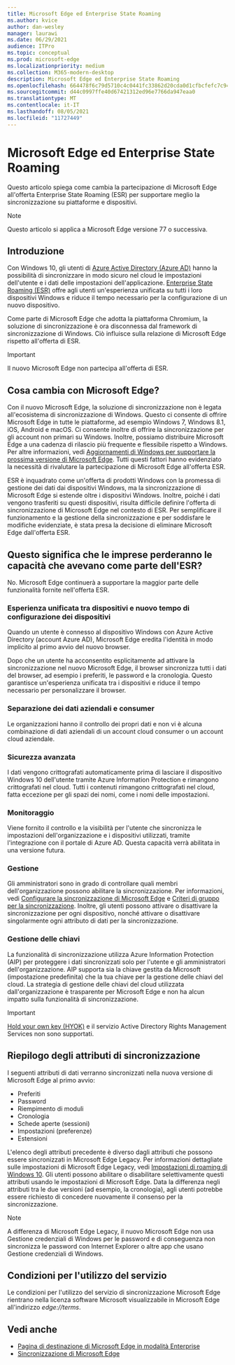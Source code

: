 ```yaml
---
title: Microsoft Edge ed Enterprise State Roaming
ms.author: kvice
author: dan-wesley
manager: laurawi
ms.date: 06/29/2021
audience: ITPro
ms.topic: conceptual
ms.prod: microsoft-edge
ms.localizationpriority: medium
ms.collection: M365-modern-desktop
description: Microsoft Edge ed Enterprise State Roaming
ms.openlocfilehash: 664478f6c79d5710c4c0441fc33862d20cda0d1cfbcfefc7c944739cc7f539dd
ms.sourcegitcommit: d44c0997ffe40d67421312ed96e7766da947eaa0
ms.translationtype: MT
ms.contentlocale: it-IT
ms.lasthandoff: 08/05/2021
ms.locfileid: "11727449"
---
```

# <a name="microsoft-edge-and-enterprise-state-roaming"></a>Microsoft Edge ed Enterprise State Roaming

Questo articolo spiega come cambia la partecipazione di Microsoft Edge all'offerta Enterprise State Roaming (ESR) per supportare meglio la sincronizzazione su piattaforme e dispositivi.

> [!NOTE]
> Questo articolo si applica a Microsoft Edge versione 77 o successiva.

## <a name="introduction"></a>Introduzione

Con Windows 10, gli utenti di [Azure Active Directory (Azure AD)](/azure/active-directory/fundamentals/active-directory-whatis) hanno la possibilità di sincronizzare in modo sicuro nel cloud le impostazioni dell'utente e i dati delle impostazioni dell'applicazione. [Enterprise State Roaming (ESR)](/azure/active-directory/devices/enterprise-state-roaming-overview) offre agli utenti un'esperienza unificata su tutti i loro dispositivi Windows e riduce il tempo necessario per la configurazione di un nuovo dispositivo.

Come parte di Microsoft Edge che adotta la piattaforma Chromium, la soluzione di sincronizzazione è ora disconnessa dal framework di sincronizzazione di Windows. Ciò influisce sulla relazione di Microsoft Edge rispetto all'offerta di ESR.

> [!IMPORTANT]
> Il nuovo Microsoft Edge non partecipa all'offerta di ESR.

## <a name="whats-changing-with-microsoft-edge"></a>Cosa cambia con Microsoft Edge?

Con il nuovo Microsoft Edge, la soluzione di sincronizzazione non è legata all'ecosistema di sincronizzazione di Windows. Questo ci consente di offrire Microsoft Edge in tutte le piattaforme, ad esempio Windows 7, Windows 8.1, iOS, Android e macOS. Ci consente inoltre di offrire la sincronizzazione per gli account non primari su Windows. Inoltre, possiamo distribuire Microsoft Edge a una cadenza di rilascio più frequente e flessibile rispetto a Windows. Per altre informazioni, vedi [Aggiornamenti di Windows per supportare la prossima versione di Microsoft Edge](microsoft-edge-sysupdate-windows-updates.md). Tutti questi fattori hanno evidenziato la necessità di rivalutare la partecipazione di Microsoft Edge all'offerta ESR.

ESR è inquadrato come un'offerta di prodotti Windows con la promessa di gestione dei dati dai dispositivi Windows, ma la sincronizzazione di Microsoft Edge si estende oltre i dispositivi Windows. Inoltre, poiché i dati vengono trasferiti su questi dispositivi, risulta difficile definire l'offerta di sincronizzazione di Microsoft Edge nel contesto di ESR. Per semplificare il funzionamento e la gestione della sincronizzazione e per soddisfare le modifiche evidenziate, è stata presa la decisione di eliminare Microsoft Edge dall'offerta ESR.

## <a name="does-this-mean-enterprises-will-lose-the-abilities-they-had-as-part-of-esr"></a>Questo significa che le imprese perderanno le capacità che avevano come parte dell'ESR?

No. Microsoft Edge continuerà a supportare la maggior parte delle funzionalità fornite nell'offerta ESR.

### <a name="unified-experience-across-devices-and-new-device-configuration-time"></a>Esperienza unificata tra dispositivi e nuovo tempo di configurazione dei dispositivi

Quando un utente è connesso al dispositivo Windows con Azure Active Directory (account Azure AD), Microsoft Edge eredita l'identità in modo implicito al primo avvio del nuovo browser.

Dopo che un utente ha acconsentito esplicitamente ad attivare la sincronizzazione nel nuovo Microsoft Edge, il browser sincronizza tutti i dati del browser, ad esempio i preferiti, le password e la cronologia. Questo garantisce un'esperienza unificata tra i dispositivi e riduce il tempo necessario per personalizzare il browser.

### <a name="separation-of-corporate-and-consumer-data"></a>Separazione dei dati aziendali e consumer

Le organizzazioni hanno il controllo dei propri dati e non vi è alcuna combinazione di dati aziendali di un account cloud consumer o un account cloud aziendale.

### <a name="enhanced-security"></a>Sicurezza avanzata

I dati vengono crittografati automaticamente prima di lasciare il dispositivo Windows 10 dell'utente tramite Azure Information Protection e rimangono crittografati nel cloud. Tutti i contenuti rimangono crittografati nel cloud, fatta eccezione per gli spazi dei nomi, come i nomi delle impostazioni.

### <a name="monitoring"></a>Monitoraggio

Viene fornito il controllo e la visibilità per l'utente che sincronizza le impostazioni dell'organizzazione e i dispositivi utilizzati, tramite l'integrazione con il portale di Azure AD. Questa capacità verrà abilitata in una versione futura.

### <a name="management"></a>Gestione

Gli amministratori sono in grado di controllare quali membri dell'organizzazione possono abilitare la sincronizzazione. Per informazioni, vedi [Configurare la sincronizzazione di Microsoft Edge](microsoft-edge-enterprise-sync.md#configure-microsoft-edge-sync) e [Criteri di gruppo per la sincronizzazione](microsoft-edge-enterprise-sync.md#sync-group-policies). Inoltre, gli utenti possono attivare o disattivare la sincronizzazione per ogni dispositivo, nonché attivare o disattivare singolarmente ogni attributo di dati per la sincronizzazione.

### <a name="key-management"></a>Gestione delle chiavi

La funzionalità di sincronizzazione utilizza Azure Information Protection (AIP) per proteggere i dati sincronizzati solo per l'utente e gli amministratori dell'organizzazione. AIP supporta sia la chiave gestita da Microsoft (impostazione predefinita) che la tua chiave per la gestione delle chiavi del cloud. La strategia di gestione delle chiavi del cloud utilizzata dall'organizzazione è trasparente per Microsoft Edge e non ha alcun impatto sulla funzionalità di sincronizzazione.

> [!IMPORTANT]
> [Hold your own key (HYOK)](/azure/information-protection/configure-adrms-restrictions) e il servizio Active Directory Rights Management Services non sono supportati.

## <a name="summary-of-sync-attributes"></a>Riepilogo degli attributi di sincronizzazione

I seguenti attributi di dati verranno sincronizzati nella nuova versione di Microsoft Edge al primo avvio:

- Preferiti
- Password
- Riempimento di moduli
- Cronologia
- Schede aperte (sessioni)
- Impostazioni (preferenze)
- Estensioni

L'elenco degli attributi precedente è diverso dagli attributi che possono essere sincronizzati in Microsoft Edge Legacy. Per informazioni dettagliate sulle impostazioni di Microsoft Edge Legacy, vedi [Impostazioni di roaming di Windows 10](/azure/active-directory/devices/enterprise-state-roaming-windows-settings-reference). Gli utenti possono abilitare o disabilitare selettivamente questi attributi usando le impostazioni di Microsoft Edge. Data la differenza negli attributi tra le due versioni (ad esempio, la cronologia), agli utenti potrebbe essere richiesto di concedere nuovamente il consenso per la sincronizzazione.

> [!NOTE]
> A differenza di Microsoft Edge Legacy, il nuovo Microsoft Edge non usa Gestione credenziali di Windows per le password e di conseguenza non sincronizza le password con Internet Explorer o altre app che usano Gestione credenziali di Windows.

## <a name="terms-of-service"></a>Condizioni per l'utilizzo del servizio

Le condizioni per l'utilizzo del servizio di sincronizzazione Microsoft Edge rientrano nella licenza software Microsoft visualizzabile in Microsoft Edge all'indirizzo *edge://terms*.

## <a name="see-also"></a>Vedi anche

- [Pagina di destinazione di Microsoft Edge in modalità Enterprise](https://aka.ms/EdgeEnterprise)
- [Sincronizzazione di Microsoft Edge](microsoft-edge-enterprise-sync.md)